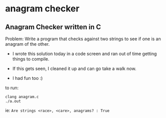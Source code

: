 # anagram checker

Anagram Checker written in C
--

Problem: Write a program that checks against two strings to see if one is an anagram of the other.

- I wrote this solution today in a code screen and ran out of time getting things to compile.

- If this gets seen, I cleaned it up and can go take a walk now.

- I had fun too :)


to run:

```
clang anagram.c
./a.out
```

ie: 
`Are strings <race>, <care>, anagrams? : True`
